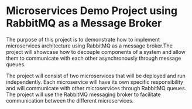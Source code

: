 # Microservices Demo Project using RabbitMQ as a Message Broker

 The purpose of this project is to demonstrate how to implement microservices architecture 
 using RabbitMQ as a message broker.The project will showcase how to decouple components of a system
 and allow them to communicate with each other asynchronously through message queues.


 The project will consist of two microservices that will be deployed and run independently.
 Each microservice will have its own specific responsibility and will communicate with other microservices
 through RabbitMQ queues. The project will use the RabbitMQ messaging broker to facilitate communication between the different microservices.
